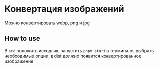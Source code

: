 # Конвертация изображений

Можно конвертировать webp, png и jpg

## How to use

В `src` положить исходник, запустить `pnpm start` в терминале, выбрать необходимые опции, в dist должно появится конвертированное изображение
